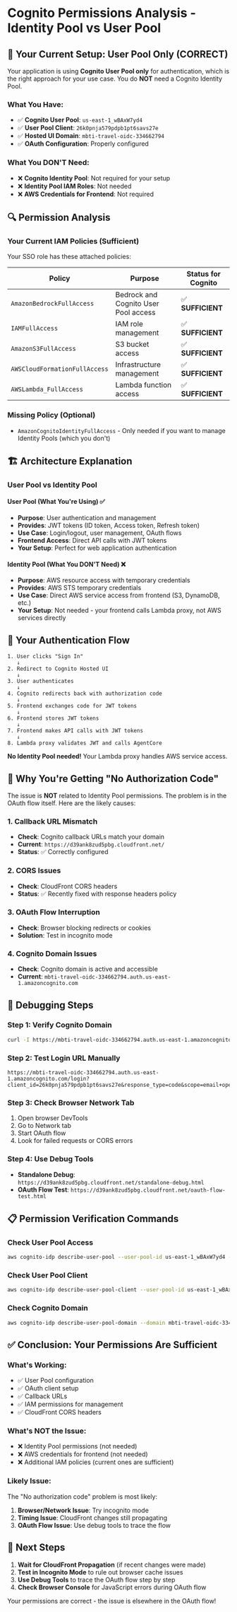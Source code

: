 # Cognito Permissions Analysis - Identity Pool vs User Pool

## 🎯 **Your Current Setup: User Pool Only (CORRECT)**

Your application is using **Cognito User Pool only** for authentication, which is the right approach for your use case. You do **NOT** need a Cognito Identity Pool.

### **What You Have:**
- ✅ **Cognito User Pool**: `us-east-1_wBAxW7yd4`
- ✅ **User Pool Client**: `26k0pnja579pdpb1pt6savs27e`
- ✅ **Hosted UI Domain**: `mbti-travel-oidc-334662794`
- ✅ **OAuth Configuration**: Properly configured

### **What You DON'T Need:**
- ❌ **Cognito Identity Pool**: Not required for your setup
- ❌ **Identity Pool IAM Roles**: Not needed
- ❌ **AWS Credentials for Frontend**: Not required

## 🔍 **Permission Analysis**

### **Your Current IAM Policies (Sufficient)**

Your SSO role has these attached policies:

| Policy | Purpose | Status for Cognito |
|--------|---------|-------------------|
| `AmazonBedrockFullAccess` | Bedrock and Cognito User Pool access | ✅ **SUFFICIENT** |
| `IAMFullAccess` | IAM role management | ✅ **SUFFICIENT** |
| `AmazonS3FullAccess` | S3 bucket access | ✅ **SUFFICIENT** |
| `AWSCloudFormationFullAccess` | Infrastructure management | ✅ **SUFFICIENT** |
| `AWSLambda_FullAccess` | Lambda function access | ✅ **SUFFICIENT** |

### **Missing Policy (Optional)**
- `AmazonCognitoIdentityFullAccess` - Only needed if you want to manage Identity Pools (which you don't)

## 🏗️ **Architecture Explanation**

### **User Pool vs Identity Pool**

#### **User Pool (What You're Using) ✅**
- **Purpose**: User authentication and management
- **Provides**: JWT tokens (ID token, Access token, Refresh token)
- **Use Case**: Login/logout, user management, OAuth flows
- **Frontend Access**: Direct API calls with JWT tokens
- **Your Setup**: Perfect for web application authentication

#### **Identity Pool (What You DON'T Need) ❌**
- **Purpose**: AWS resource access with temporary credentials
- **Provides**: AWS STS temporary credentials
- **Use Case**: Direct AWS service access from frontend (S3, DynamoDB, etc.)
- **Your Setup**: Not needed - your frontend calls Lambda proxy, not AWS services directly

## 🔄 **Your Authentication Flow**

```
1. User clicks "Sign In"
   ↓
2. Redirect to Cognito Hosted UI
   ↓
3. User authenticates
   ↓
4. Cognito redirects back with authorization code
   ↓
5. Frontend exchanges code for JWT tokens
   ↓
6. Frontend stores JWT tokens
   ↓
7. Frontend makes API calls with JWT tokens
   ↓
8. Lambda proxy validates JWT and calls AgentCore
```

**No Identity Pool needed!** Your Lambda proxy handles AWS service access.

## 🚨 **Why You're Getting "No Authorization Code"**

The issue is **NOT** related to Identity Pool permissions. The problem is in the OAuth flow itself. Here are the likely causes:

### **1. Callback URL Mismatch**
- **Check**: Cognito callback URLs match your domain
- **Current**: `https://d39ank8zud5pbg.cloudfront.net/`
- **Status**: ✅ Correctly configured

### **2. CORS Issues**
- **Check**: CloudFront CORS headers
- **Status**: ✅ Recently fixed with response headers policy

### **3. OAuth Flow Interruption**
- **Check**: Browser blocking redirects or cookies
- **Solution**: Test in incognito mode

### **4. Cognito Domain Issues**
- **Check**: Cognito domain is active and accessible
- **Current**: `mbti-travel-oidc-334662794.auth.us-east-1.amazoncognito.com`

## 🧪 **Debugging Steps**

### **Step 1: Verify Cognito Domain**
```bash
curl -I https://mbti-travel-oidc-334662794.auth.us-east-1.amazoncognito.com/.well-known/openid-configuration
```

### **Step 2: Test Login URL Manually**
```
https://mbti-travel-oidc-334662794.auth.us-east-1.amazoncognito.com/login?client_id=26k0pnja579pdpb1pt6savs27e&response_type=code&scope=email+openid+profile&redirect_uri=https://d39ank8zud5pbg.cloudfront.net/
```

### **Step 3: Check Browser Network Tab**
1. Open browser DevTools
2. Go to Network tab
3. Start OAuth flow
4. Look for failed requests or CORS errors

### **Step 4: Use Debug Tools**
- **Standalone Debug**: `https://d39ank8zud5pbg.cloudfront.net/standalone-debug.html`
- **OAuth Flow Test**: `https://d39ank8zud5pbg.cloudfront.net/oauth-flow-test.html`

## 📋 **Permission Verification Commands**

### **Check User Pool Access**
```bash
aws cognito-idp describe-user-pool --user-pool-id us-east-1_wBAxW7yd4 --region us-east-1
```

### **Check User Pool Client**
```bash
aws cognito-idp describe-user-pool-client --user-pool-id us-east-1_wBAxW7yd4 --client-id 26k0pnja579pdpb1pt6savs27e --region us-east-1
```

### **Check Cognito Domain**
```bash
aws cognito-idp describe-user-pool-domain --domain mbti-travel-oidc-334662794 --region us-east-1
```

## ✅ **Conclusion: Your Permissions Are Sufficient**

### **What's Working:**
- ✅ User Pool configuration
- ✅ OAuth client setup
- ✅ Callback URLs
- ✅ IAM permissions for management
- ✅ CloudFront CORS headers

### **What's NOT the Issue:**
- ❌ Identity Pool permissions (not needed)
- ❌ AWS credentials for frontend (not needed)
- ❌ Additional IAM policies (current ones are sufficient)

### **Likely Issue:**
The "No authorization code" problem is most likely:
1. **Browser/Network Issue**: Try incognito mode
2. **Timing Issue**: CloudFront changes still propagating
3. **OAuth Flow Issue**: Use debug tools to trace the flow

## 🚀 **Next Steps**

1. **Wait for CloudFront Propagation** (if recent changes were made)
2. **Test in Incognito Mode** to rule out browser cache issues
3. **Use Debug Tools** to trace the OAuth flow step by step
4. **Check Browser Console** for JavaScript errors during OAuth flow

Your permissions are correct - the issue is elsewhere in the OAuth flow!